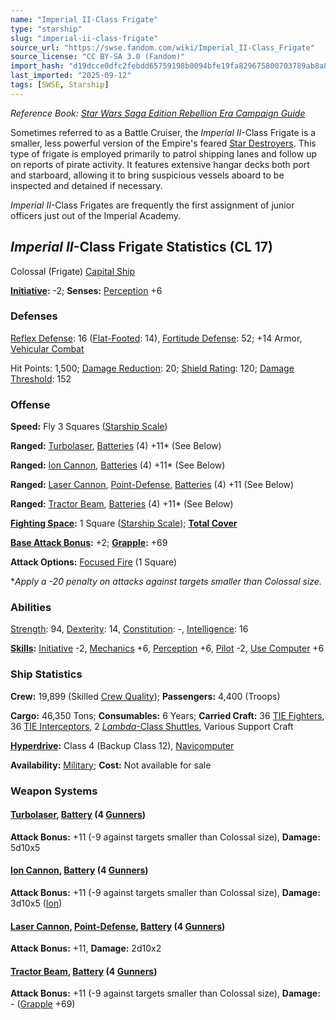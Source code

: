 ```yaml
---
name: "Imperial II-Class Frigate"
type: "starship"
slug: "imperial-ii-class-frigate"
source_url: "https://swse.fandom.com/wiki/Imperial_II-Class_Frigate"
source_license: "CC BY-SA 3.0 (Fandom)"
import_hash: "d19dcce0dfc2febdd65759198b0094bfe19fa829675800703789ab8a82c0f9fa"
last_imported: "2025-09-12"
tags: [SWSE, Starship]
---
```

*Reference Book: [Star Wars Saga Edition Rebellion Era Campaign Guide](https://swse.fandom.com/wiki/Star_Wars_Saga_Edition_Rebellion_Era_Campaign_Guide)*

Sometimes referred to as a Battle Cruiser, the *Imperial II*-Class Frigate is a smaller, less powerful version of the Empire's feared [Star Destroyers](https://swse.fandom.com/wiki/Star_Destroyers). This type of frigate is employed primarily to patrol shipping lanes and follow up on reports of pirate activity. It features extensive hangar decks both port and starboard, allowing it to bring suspicious vessels aboard to be inspected and detained if necessary.

*Imperial II*-Class Frigates are frequently the first assignment of junior officers just out of the Imperial Academy.

## *Imperial II*-Class Frigate Statistics (CL 17)
Colossal (Frigate) [Capital Ship](https://swse.fandom.com/wiki/Capital_Ship)

**[Initiative](https://swse.fandom.com/wiki/Initiative):** -2; **Senses:** [Perception](https://swse.fandom.com/wiki/Perception) +6
### Defenses
[Reflex Defense](https://swse.fandom.com/wiki/Reflex_Defense_(Vehicles)): 16 ([Flat-Footed](https://swse.fandom.com/wiki/Flat-Footed): 14), [Fortitude Defense](https://swse.fandom.com/wiki/Fortitude_Defense_(Vehicles)): 52; +14 Armor, [Vehicular Combat](https://swse.fandom.com/wiki/Vehicular_Combat)

Hit Points: 1,500; [Damage Reduction](https://swse.fandom.com/wiki/Damage_Reduction): 20; [Shield Rating](https://swse.fandom.com/wiki/Shield_Rating): 120; [Damage Threshold](https://swse.fandom.com/wiki/Damage_Threshold_(Vehicles)): 152
### Offense
**Speed:** Fly 3 Squares ([Starship Scale](https://swse.fandom.com/wiki/Starship_Scale))

**Ranged:** [Turbolaser](https://swse.fandom.com/wiki/Turbolaser), [Batteries](https://swse.fandom.com/wiki/Batteries) (4) +11* (See Below)

**Ranged:** [Ion Cannon](https://swse.fandom.com/wiki/Ion_Cannon), [Batteries](https://swse.fandom.com/wiki/Batteries) (4) +11* (See Below)

**Ranged:** [Laser Cannon](https://swse.fandom.com/wiki/Laser_Cannon), [Point-Defense](https://swse.fandom.com/wiki/Point-Defense), [Batteries](https://swse.fandom.com/wiki/Batteries) (4) +11 (See Below)

**Ranged:** [Tractor Beam](https://swse.fandom.com/wiki/Tractor_Beam), [Batteries](https://swse.fandom.com/wiki/Batteries) (4) +11* (See Below)

**[Fighting Space](https://swse.fandom.com/wiki/Fighting_Space):** 1 Square ([Starship Scale](https://swse.fandom.com/wiki/Starship_Scale)); **[Total Cover](https://swse.fandom.com/wiki/Total_Cover)**

**[Base Attack Bonus](https://swse.fandom.com/wiki/Base_Attack_Bonus):** +2; **[Grapple](https://swse.fandom.com/wiki/Grapple):** +69

**Attack Options:** [Focused Fire](https://swse.fandom.com/wiki/Focused_Fire) (1 Square)

**Apply a -20 penalty on attacks against targets smaller than Colossal size.*
### Abilities
[Strength](https://swse.fandom.com/wiki/Strength): 94, [Dexterity](https://swse.fandom.com/wiki/Dexterity): 14, [Constitution](https://swse.fandom.com/wiki/Constitution): -, [Intelligence](https://swse.fandom.com/wiki/Intelligence): 16

**[Skills](https://swse.fandom.com/wiki/Skills):** [Initiative](https://swse.fandom.com/wiki/Initiative) -2, [Mechanics](https://swse.fandom.com/wiki/Mechanics) +6, [Perception](https://swse.fandom.com/wiki/Perception) +6, [Pilot](https://swse.fandom.com/wiki/Pilot) -2, [Use Computer](https://swse.fandom.com/wiki/Use_Computer) +6
### Ship Statistics
**Crew:** 19,899 (Skilled [Crew Quality](https://swse.fandom.com/wiki/Crew_Quality)); **Passengers:** 4,400 (Troops)

**Cargo:** 46,350 Tons; **Consumables:** 6 Years; **Carried Craft:** 36 [TIE Fighters](https://swse.fandom.com/wiki/TIE_Fighters), 36 [TIE Interceptors](https://swse.fandom.com/wiki/TIE_Interceptors), 2 [*Lambda*-Class Shuttles](https://swse.fandom.com/wiki/Lambda-Class_Shuttles), Various Support Craft

**[Hyperdrive](https://swse.fandom.com/wiki/Hyperdrive):** Class 4 (Backup Class 12), [Navicomputer](https://swse.fandom.com/wiki/Navicomputer)

**Availability:** [Military](https://swse.fandom.com/wiki/Military); **Cost:** Not available for sale
### Weapon Systems
#### **[Turbolaser](https://swse.fandom.com/wiki/Turbolaser), [Battery](https://swse.fandom.com/wiki/Battery) (4 [Gunners](https://swse.fandom.com/wiki/Gunners))**
**Attack Bonus:** +11 (-9 against targets smaller than Colossal size), **Damage:** 5d10x5

#### **[Ion Cannon](https://swse.fandom.com/wiki/Ion_Cannon), [Battery](https://swse.fandom.com/wiki/Battery) (4 [Gunners](https://swse.fandom.com/wiki/Gunners))**
**Attack Bonus:** +11 (-9 against targets smaller than Colossal size), **Damage:** 3d10x5 ([Ion](https://swse.fandom.com/wiki/Ion))

#### **[Laser Cannon](https://swse.fandom.com/wiki/Laser_Cannon), [Point-Defense](https://swse.fandom.com/wiki/Point-Defense), [Battery](https://swse.fandom.com/wiki/Battery) (4 [Gunners](https://swse.fandom.com/wiki/Gunners))**
**Attack Bonus:** +11, **Damage:** 2d10x2

#### **[Tractor Beam](https://swse.fandom.com/wiki/Tractor_Beam), [Battery](https://swse.fandom.com/wiki/Battery) (4 [Gunners](https://swse.fandom.com/wiki/Gunners))**
**Attack Bonus:** +11 (-9 against targets smaller than Colossal size), **Damage:** - ([Grapple](https://swse.fandom.com/wiki/Grapple) +69)